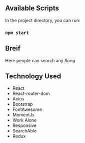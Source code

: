 ## Available Scripts
In the project directory, you can run:
### `npm start`

## Breif

Here people can search any Song

## Technology Used

- React
- React-router-dom
- Axios
- Bootstrap
- FontAwesome
- MomentJs
- Work Alone
- Responsive
- SearchAble
- Redux
